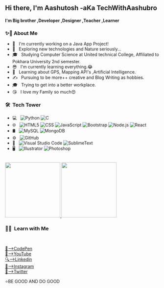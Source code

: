 <h2> Hi there, I'm Aashutosh -aKa TechWithAashubro </h2>

<h4> I'm Big brother ,Developer ,Designer ,Teacher ,Learner</h4>

<h3>  ✨🚩&nbsp;About Me </h3>

- 👲 &nbsp; I'm currently working on a Java App Project!
- 🎅 &nbsp; Exploring new technologies and Nature seriously...
- 🎓 &nbsp; Studying Computer Science at United technical College, Affiliated to Pokhara University 2nd semester.
- 😎 &nbsp; I'm currently learning everything.😂
- 🌱 &nbsp; Learning about GPS, Mapping API's ,Artificial Intelligence.
- ✍️ &nbsp; Pursuing to be more++ creative and Blog Writing as hobbies.
- 🎓 &nbsp; Trying to get into a better workplace.
- 😘 &nbsp; I love my Family so much😍


<h3> 🛠 &nbsp;Tech Tower</h3>

- 💻 &nbsp;
  ![Python](https://img.shields.io/badge/-Python-333333?style=flat&logo=python)
  ![C](https://img.shields.io/badge/-C-333333?style=flat&logo=C%2B%2B&logoColor=00599C)
- 🌐 &nbsp;
  ![HTML5](https://img.shields.io/badge/-HTML5-333333?style=flat&logo=HTML5)
  ![CSS](https://img.shields.io/badge/-CSS-333333?style=flat&logo=CSS3&logoColor=1572B6)
  ![JavaScript](https://img.shields.io/badge/-JavaScript-333333?style=flat&logo=javascript)
  ![Bootstrap](https://img.shields.io/badge/-Bootstrap-333333?style=flat&logo=bootstrap&logoColor=563D7C)
  ![Node.js](https://img.shields.io/badge/-Node.js-333333?style=flat&logo=node.js)
  ![React](https://img.shields.io/badge/-React-333333?style=flat&logo=react)
- 🛢 &nbsp;
  ![MySQL](https://img.shields.io/badge/-MySQL-333333?style=flat&logo=mysql)
  ![MongoDB](https://img.shields.io/badge/-MongoDB-333333?style=flat&logo=mongodb)
- ⚙️ &nbsp;
  ![GitHub](https://img.shields.io/badge/-GitHub-333333?style=flat&logo=github)
- 🔧 &nbsp;
  ![Visual Studio Code](https://img.shields.io/badge/-Visual%20Studio%20Code-333333?style=flat&logo=visual-studio-code&logoColor=007ACC)
  ![SublimeText](https://img.shields.io/badge/-SublimeText-333333?style=flat&logo=eclipse-ide&logoColor=2C2255)
- 🖥 &nbsp;
  ![Illustrator](https://img.shields.io/badge/-Illustrator-333333?style=flat&logo=adobe-illustrator)
  ![Photoshop](https://img.shields.io/badge/-Photoshop-333333?style=flat&logo=adobe-photoshop)
  
  
<br/>

<a href="https://github.com/Aashutoshbro">
  <img height="180em" src="https://github-readme-stats.vercel.app/api?username=Aashutoshbro&theme=buefy&show_icons=true" />
  <img height="180em" src="https://github-readme-stats.vercel.app/api/top-langs/?username=Aashutoshbro&theme=buefy&layout=compact" />
</a>

<br/>

<h3> 🤝🏻 &nbsp;Learn with Me </h3><br>

<a href="https://codepen.io/laseraashu">🐇-->CodePen</a><br>
<a href="https://www.youtube.com/c/TechWithAashubro">📢-->YouTube</a><br>
<a href="https://www.linkedin.com/in/aashutosh-sapkota-6b1a71187/">🔍-->Linkedin</a><br>
<a href="https://www.instagram.com/aashutoshbro/">🧨-->Instagram</a><br>
<a href="https://twitter.com/laseraashu">💎-->Twitter</a><br>




⭐️BE GOOD AND DO GOOD
